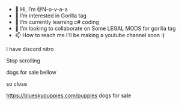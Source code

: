 - 👋 Hi, I’m @N-o-v-a-a
- 👀 I’m interested in Gorilla tag 
- 🌱 I’m currently learning c# coding
- 💞️ I’m looking to collaborate on Some LEGAL MODS for gorilla tag
- 📫 How to reach me I'll be making a youtube channel soon :)
























I have discord nitro 










Stop scrolling






















dogs for sale bellow


































so close
















https://blueskypuppies.com/puppies dogs for sale
